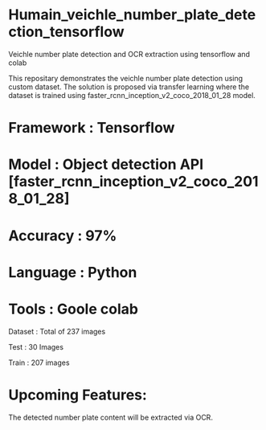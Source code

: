 # Humain_veichle_number_plate_detection_tensorflow
Veichle number plate detection and OCR extraction using tensorflow and colab

This repositary demonstrates the veichle number plate detection using custom dataset.
The solution is proposed via transfer learning where the dataset is trained using faster_rcnn_inception_v2_coco_2018_01_28 model.

# Framework : Tensorflow 

# Model : Object detection API  [faster_rcnn_inception_v2_coco_2018_01_28]

# Accuracy : 97%

# Language : Python

# Tools : Goole colab

Dataset : Total of 237 images

Test : 30 Images

Train : 207 images

# Upcoming Features:

The detected number plate content will be extracted via OCR.
